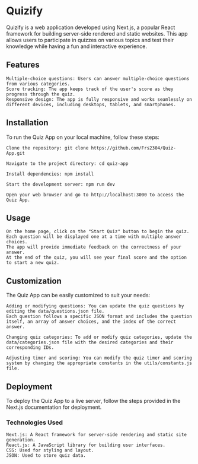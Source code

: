 # Quizify

Quizify is a web application developed using Next.js, a popular React framework for building server-side rendered and static websites. This app allows users to participate in quizzes on various topics and test their knowledge while having a fun and interactive experience.

## Features

    Multiple-choice questions: Users can answer multiple-choice questions from various categories.
    Score tracking: The app keeps track of the user's score as they progress through the quiz.
    Responsive design: The app is fully responsive and works seamlessly on different devices, including desktops, tablets, and smartphones.

## Installation

To run the Quiz App on your local machine, follow these steps:

    Clone the repository: git clone https://github.com/Frs2304/Quiz-App.git

    Navigate to the project directory: cd quiz-app

    Install dependencies: npm install

    Start the development server: npm run dev

    Open your web browser and go to http://localhost:3000 to access the Quiz App.

## Usage

    On the home page, click on the "Start Quiz" button to begin the quiz.
    Each question will be displayed one at a time with multiple answer choices.
    The app will provide immediate feedback on the correctness of your answer.
    At the end of the quiz, you will see your final score and the option to start a new quiz.

## Customization

The Quiz App can be easily customized to suit your needs:

    Adding or modifying questions: You can update the quiz questions by editing the data/questions.json file.
    Each question follows a specific JSON format and includes the question itself, an array of answer choices, and the index of the correct answer.

    Changing quiz categories: To add or modify quiz categories, update the data/categories.json file with the desired categories and their corresponding IDs.

    Adjusting timer and scoring: You can modify the quiz timer and scoring system by changing the appropriate constants in the utils/constants.js file.

## Deployment

To deploy the Quiz App to a live server, follow the steps provided in the Next.js documentation for deployment.
### Technologies Used

    Next.js: A React framework for server-side rendering and static site generation.
    React.js: A JavaScript library for building user interfaces.
    CSS: Used for styling and layout.
    JSON: Used to store quiz data.

